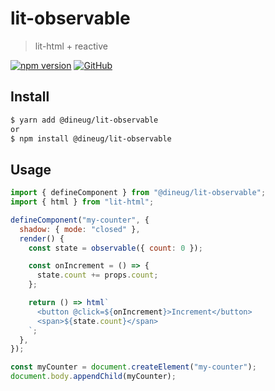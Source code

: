 # lit-observable

> lit-html + reactive

[![npm version](https://img.shields.io/npm/v/@dineug/lit-observable.svg?style=flat-square&color=blue)](https://www.npmjs.com/package/vuerd) [![GitHub](https://img.shields.io/github/license/vuerd/vuerd?style=flat-square&color=blue)](https://github.com/vuerd/vuerd/blob/master/LICENSE)

## Install

```bash
$ yarn add @dineug/lit-observable
or
$ npm install @dineug/lit-observable
```

## Usage

```javascript
import { defineComponent } from "@dineug/lit-observable";
import { html } from "lit-html";

defineComponent("my-counter", {
  shadow: { mode: "closed" },
  render() {
    const state = observable({ count: 0 });

    const onIncrement = () => {
      state.count += props.count;
    };

    return () => html`
      <button @click=${onIncrement}>Increment</button>
      <span>${state.count}</span>
    `;
  },
});

const myCounter = document.createElement("my-counter");
document.body.appendChild(myCounter);
```
